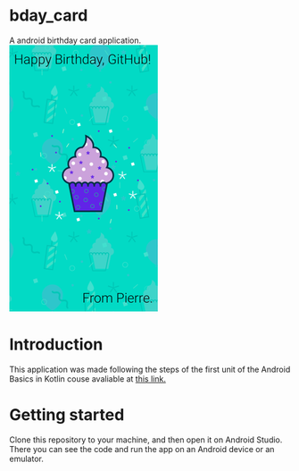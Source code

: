 # bday_card
A android birthday card application.
<br>
<img alt="bday" title="bday" src=".github/app.png" />

Introduction
==
This application was made following the steps of the first unit of the Android Basics in Kotlin couse avaliable at 
[this link.](https://developer.android.com/courses/android-basics-kotlin/course)

Getting started
==
Clone this repository to your machine, and then open it on Android Studio. There you can see the code and run the app on an Android device or an emulator.
